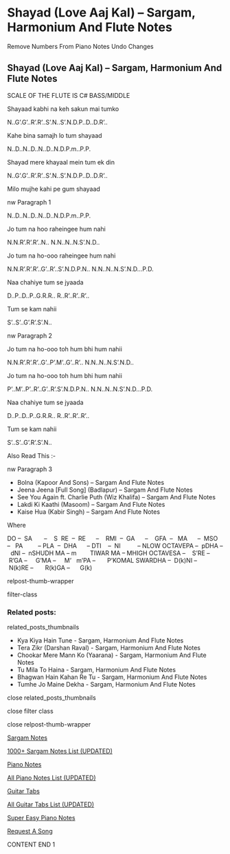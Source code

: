 # Shayad (Love Aaj Kal) – Sargam, Harmonium And Flute Notes


Remove Numbers From Piano Notes
Undo Changes



## Shayad (Love Aaj Kal) – Sargam, Harmonium And Flute Notes



SCALE OF THE FLUTE IS C# BASS/MIDDLE



Shayaad kabhi na keh sakun mai tumko



N..G’.G’..R’.R’..S’.N..S’.N.D.P..D..D.R’..



Kahe bina samajh lo tum shayaad



N..D..N..D..N..D..N.D.P.m..P.P.



Shayad mere khayaal mein tum ek din



N..G’.G’..R’.R’..S’.N..S’.N.D.P..D..D.R’..



Milo mujhe kahi pe gum shayaad



nw Paragraph 1

N..D..N..D..N..D..N.D.P.m..P.P.



Jo tum na hoo raheingee hum nahi



N.N.R’.R’.R’..N.. N.N..N..N.S’.N.D..



Jo tum na ho-ooo raheingee hum nahi



N.N.R’.R’.R’..G’..R’..S’.N.D.P.N.. N.N..N..N.S’.N.D…P.D.



Naa chahiye tum se jyaada



D..P..D..P..G.R.R.. R..R’..R’..R’..



Tum se kam nahii



S’..S’..G’.R’.S’.N..

nw Paragraph 2



Jo tum na ho-ooo toh hum bhi hum nahii



N.N.R’.R’.R’..G’..P’.M’..G’..R’.. N.N..N..N.S’.N.D..



Jo tum na ho-ooo toh hum bhi hum nahii



P’..M’..P’..R’..G’..R’.S’.N.D.P.N.. N.N..N..N.S’.N.D…P.D.



Naa chahiye tum se jyaada



D..P..D..P..G.R.R.. R..R’..R’..R’..



Tum se kam nahii



S’..S’..G’.R’.S’.N..



Also Read This :-



nw Paragraph 3

* Bolna (Kapoor And Sons) – Sargam And Flute Notes
* Jeena Jeena [Full Song] (Badlapur) – Sargam And Flute Notes
* See You Again ft. Charlie Puth (Wiz Khalifa) – Sargam And Flute Notes
* Lakdi Ki Kaathi (Masoom) – Sargam And Flute Notes
* Kaise Hua (Kabir Singh) – Sargam And Flute Notes

Where



DO –  SA       –    S  RE  –  RE      –    RMI  –  GA      –    GFA  –   MA      –  MSO  –   PA         – PLA  –  DHA      – DTI    –  NI          – NLOW OCTAVEPA –  pDHA –  dNI –  nSHUDH MA – m        TIWAR MA – MHIGH OCTAVESA –    S’RE –     R’GA –     G’MA –     M’   m’PA –       P’KOMAL SWARDHA –  D(k)NI –       N(k)RE –       R(k)GA –      G(k)



relpost-thumb-wrapper

filter-class

### Related posts:

related_posts_thumbnails

* Kya Kiya Hain Tune - Sargam, Harmonium And Flute Notes
* Tera Zikr (Darshan Raval) - Sargam, Harmonium And Flute Notes
* Chookar Mere Mann Ko (Yaarana) - Sargam, Harmonium And Flute Notes
* Tu Mila To Haina - Sargam, Harmonium And Flute Notes
* Bhagwan Hain Kahan Re Tu  - Sargam, Harmonium And Flute Notes
* Tumhe Jo Maine Dekha - Sargam, Harmonium And Flute Notes

close related_posts_thumbnails

close filter class

close relpost-thumb-wrapper

[Sargam Notes](https://www.notationsworld.com/sargam-notes.html)

[1000+ Sargam Notes List (UPDATED)](https://www.notationsworld.com/all-songs-list-sargam-notes.html)

[Piano Notes](https://www.notationsworld.com/piano-notes.html)

[All Piano Notes List (UPDATED)](https://www.notationsworld.com/all-songs-list-piano-notes.html)

[Guitar Tabs](https://www.notationsworld.com/guitar-tabs.html)

[All Guitar Tabs List (UPDATED)](https://www.notationsworld.com/all-songs-list-guitar-tabs.html)

[Super Easy Piano Notes](https://studywall.in/)

[Request A Song](https://www.notationsworld.com/request-a-song.html)

CONTENT END 1

